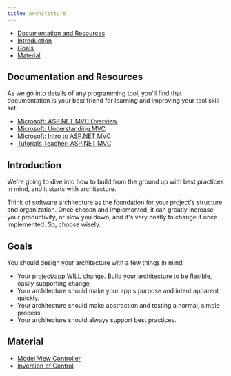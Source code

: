 ```yaml
---
title: Architecture
---
```


* [Documentation and Resources](#documentation-and-resources)
* [Introduction](#introduction)
* [Goals](#goals)
* [Material](#material)

## Documentation and Resources

As we go into details of any programming tool, you'll find that documentation is your best friend for learning and improving your tool skill set:

* [Microsoft: ASP.NET MVC Overview](https://msdn.microsoft.com/en-us/library/dd381412%28v=vs.108%29.aspx?f=255&MSPPError=-2147217396)
* [Microsoft: Understanding MVC](https://docs.microsoft.com/en-us/aspnet/mvc/overview/older-versions-1/overview/understanding-models-views-and-controllers-cs)
* [Microsoft: Intro to ASP.NET MVC](https://mva.microsoft.com/en-US/training-courses/introduction-to-asp-net-mvc-8322?l=nKZwZ8Zy_3504984382)
* [Tutorials Teacher: ASP.NET MVC](http://www.tutorialsteacher.com/mvc/create-first-asp.net-mvc-application)

## Introduction

We're going to dive into how to build from the ground up with best practices in mind, and it starts with architecture.

Think of software architecture as the foundation for your project's structure and organization. Once chosen and implemented, it can greatly increase your productivity, or slow you down, and it's very costly to change it once implemented. So, choose wisely.

## Goals

You should design your architecture with a few things in mind:

* Your project/app WILL change. Build your architecture to be flexible, easily supporting change.
* Your architecture should make your app's purpose and intent apparent quickly.
* Your architecture should make abstraction and testing a normal, simple process.
* Your architecture should always support best practices.

## Material

* [Model View Controller](mvc.markdown)
* [Inversion of Control](ioc.markdown)
